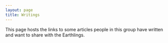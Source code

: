 ```yaml
---
layout: page
title: Writings
---
```


This page hosts the links to some articles people in this group have written and want to share with the Earthlings. 